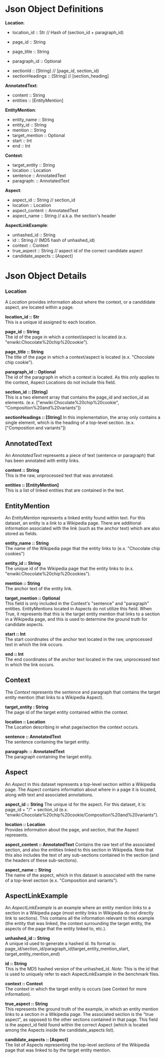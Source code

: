 # Json Object Definitions

**Location**:
* location_id :: Str // Hash of (section_id + paragraph_id) 
- page_id :: String
* page_title :: String
- paragraph_id :: Optional<String>
* sectionId :: [String] // [page_id, section_id)
* sectionHeadings :: [String] // [section_heading]

**AnnotatedText**:
- content :: String
- entities :: [EntityMention]

**EntityMention**: 
- entity_name :: String
- entity_id :: String
- mention :: String
- target_mention :: Optional<Boolean>
- start :: Int
- end :: Int

**Context**:
- target_entity :: String
- location :: Location
- sentence :: AnnotatedText
- paragraph: :: AnnotatedText

**Aspect**:
- aspect_id :: String // section_id
- location :: Location
- aspect_content :: AnnotatedText
- aspect_name :: String   // a.k.a. the section's header  


**AspectLinkExample**:
- unhashed_id :: String
- id :: String // (MD5 hash of unhashed_id)
- context :: Context 
- true_aspect :: String // aspect id of the correct candidate aspect
- candidate_aspects :: [Aspect] 


# Json Object Details

### Location
A *Location* provides information about where the context, or a canddidate aspect, are located within a page.

**location_id :: Str**  
This is a unique id assigned to each location.

**page_id :: String**  
The id of the page in which a context/aspect is located (e.x. "enwiki:Chocolate%20chip%20cookie").

**page_title :: String**  
The title of the page in which a context/aspect is located (e.x. "Chocolate chip cookie").

**paragraph_id :: Optional<String>**  
The id of the paragraph in which a context is located. As this only applies to the context, Aspect Locations do not include this field.

**section_id :: [String]**  
This is a two element array that contains the page_id and section_id as elements. (e.x. ["enwiki:Chocolate%20chip%20cookie", "Composition%20and%20variants"])

**sectionHeadings :: [String]** 
In this implementation, the array only contains a single element, which is the heading of a top-level section. (e.x. ["Composition and variants"])

## AnnotatedText
An *AnnotatedText* represents a piece of text (sentence or paragraph) that has been annotated with entity links.

**content :: String**  
This is the raw, unprocessed text that was annotated.

**entities :: [EntityMention]**  
This is a list of linked entities that are contained in the text.

## EntityMention
An *EntityMention* represents a linked entity found within text. For this dataset, an entity is a link to a Wikipedia page. There are additional information associated with the link (such as the anchor text) which are also stored as fields.

**entity_name :: String**  
The name of the Wikipedia page that the entity links to (e.x. "Chocolate chip cookies")

**entity_id :: String**  
The unique id of the Wikipedia page that the entity links to (e.x. "enwiki:Chocolate%20chip%20cookies").

**mention :: String**  
The anchor text of the entity link.


**target_mention :: Optional<Boolean>**  
  This field is only included in the Context's "sentence" and "paragraph" entities.
  EntityMentions located in Aspects do not utilize this field.
  When True, it represents that this is the target entity mention that links to a section in a Wikipedia page, and this is used to determine the ground truth for candidate aspects. 
  
**start :: Int**  
The start coordinates of the anchor text located in the raw, unprocessed text in which the link occurs.

**end :: Int**  
The end coordinates of the anchor text located in the raw, unprocessed text in which the link occurs.

## Context
The *Context* represents the sentence and paragraph that contains the target entity mention (that links to a Wikipedia Aspect).

**target_entity : String**  
The page id of the target entity contained within the context. 

**location :: Location**  
The Location describing in what page/section the context occurs.

**sentence  :: AnnotatedText**  
The sentence containing the target entity.

**paragraph: :: AnnotatedText**  
The paragraph containing the target entity.

## Aspect
An *Aspect* in this dataset represents a top-level section within a Wikipedia page.
The Aspect contains information about where in a page it is located, along with text and associated annotations.

**aspect_id :: String** 
The unique id for the aspect. For this dataset, it is: page_id + "/" + section_id (e.x. "enwiki:Chocolate%20chip%20cookie/Composition%20and%20variants").

**location :: Location**  
Provides information about the page, and section, that the Aspect represents.

**aspect_content :: AnnotatedText** 
Contains the raw text of the associated section, and also the entities linked to this section in Wikipedia.
Note that this also includes the text of any sub-sections contained in the section (and the headers of these sub-sections).

**aspect_name :: String**  
The name of the aspect, which in this dataset is associated with the name of a top-level section (e.x. "Composition and variants").


## AspectLinkExample
An *AspectLinkExample* is an example where an entity mention links to a section in a Wikipedia page (most entity links in Wikipedia do not directly link to sections). This contains all the information relevant to this example (the entity that was linked, the context surrounding the target entity, the aspects of the page that the entity linked to, etc.).

**unhashed_id :: String**  
A unique id used to generate a hashed id. Its format is: page_id/section_id/paragraph_id(target_entity_mention_start, target_entity_mention_end)

**id :: String**  
This is the MD5 hashed version of the unhashed_id. *Note*: This is the id that is used to uniquely refer to each AspectLinkExample in the benchmark files.

**context :: Context**  
The context in which the target entity is occurs (see Context for more information).

**true_aspect :: String**  
This represents the ground truth of the example, in which an entity mention links to a section in a Wikipedia page.
The associated section is the "true aspect", as opposed to the other sections contained in that page.
This field is the aspect_id field found within the correct Aspect (which is located among the Aspects inside the candidate_aspects list).

**candidate_aspects :: [Aspect]**  
The list of Aspects representing the top-level sections of the Wikipedia page that was linked to by the target entity mention. 
